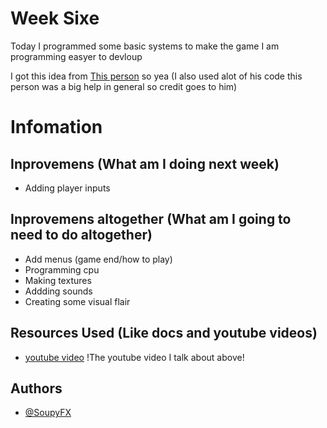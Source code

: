 # Week Sixe
Today I programmed some basic systems to make the game I am programming easyer to devloup

I got this idea from [This person](https://www.youtube.com/channel/UCPrRY0S-VzekrJK7I7F4-Mg) so yea (I also used alot of his code this person was a big help in general so credit goes to him)

# Infomation
## Inprovemens (What am I doing next week)

- Adding player inputs

## Inprovemens altogether (What am I going to need to do altogether)

- Add menus (game end/how to play)
- Programming cpu
- Making textures
- Addding sounds
- Creating some visual flair

## Resources Used (Like docs and youtube videos)

- [youtube video](https://www.youtube.com/watch?v=2iyx8_elcYg) !The youtube video I talk about above!

## Authors
- [@SoupyFX ](https://github.com/SoupyFX)

